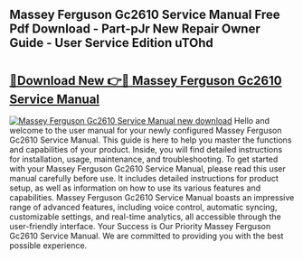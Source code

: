 ## Massey Ferguson Gc2610 Service Manual Free Pdf Download - Part-pJr New Repair Owner Guide - User Service Edition uTOhd

# <h2><a href="http://bc89726.oget.top/?id=Massey+Ferguson+Gc2610+Service+Manual">🔗Download New 👉🔴 Massey Ferguson Gc2610 Service Manual</a></h2>

[![Massey Ferguson Gc2610 Service Manual new download](https://i.imgur.com/5g1atiW.png)](http://bc89726.oget.top/?id=Massey+Ferguson+Gc2610+Service+Manual)
Hello and welcome to the user manual for your newly configured Massey Ferguson Gc2610 Service Manual. This guide is here to help you master the functions and capabilities of your product. Inside, you will find detailed instructions for installation, usage, maintenance, and troubleshooting. To get started with your Massey Ferguson Gc2610 Service Manual, please read this user manual carefully before use. It includes detailed instructions for product setup, as well as information on how to use its various features and capabilities. Massey Ferguson Gc2610 Service Manual boasts an impressive range of advanced features, including voice control, automatic syncing, customizable settings, and real-time analytics, all accessible through the user-friendly interface. Your Success is Our Priority Massey Ferguson Gc2610 Service Manual. We are committed to providing you with the best possible experience.
